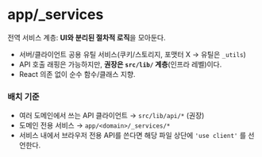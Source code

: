# app/\_services

전역 서비스 계층: **UI와 분리된 절차적 로직**을 모아둔다.

- 서버/클라이언트 공용 유틸 서비스(쿠키/스토리지, 포맷터 X → 유틸은 `_utils`)
- API 호출 래핑은 가능하지만, **권장은 `src/lib/` 계층**(인프라 레벨)이다.
- React 의존 없이 순수 함수/클래스 지향.

### 배치 기준

- 여러 도메인에서 쓰는 API 클라이언트 → `src/lib/api/*` (권장)
- 도메인 전용 서비스 → `app/<domain>/_services/*`
- 서비스 내에서 브라우저 전용 API를 쓴다면 해당 파일 상단에 `'use client'` 를 선언한다.
